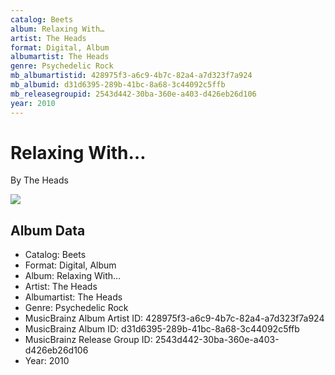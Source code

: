 ```yaml
---
catalog: Beets
album: Relaxing With…
artist: The Heads
format: Digital, Album
albumartist: The Heads
genre: Psychedelic Rock
mb_albumartistid: 428975f3-a6c9-4b7c-82a4-a7d323f7a924
mb_albumid: d31d6395-289b-41bc-8a68-3c44092c5ffb
mb_releasegroupid: 2543d442-30ba-360e-a403-d426eb26d106
year: 2010
---
```


# Relaxing With…

By The Heads

![](../../assets/beetscovers/The_Heads-Relaxing_With….jpg)

## Album Data

- Catalog: Beets
- Format: Digital, Album
- Album: Relaxing With…
- Artist: The Heads
- Albumartist: The Heads
- Genre: Psychedelic Rock
- MusicBrainz Album Artist ID: 428975f3-a6c9-4b7c-82a4-a7d323f7a924
- MusicBrainz Album ID: d31d6395-289b-41bc-8a68-3c44092c5ffb
- MusicBrainz Release Group ID: 2543d442-30ba-360e-a403-d426eb26d106
- Year: 2010

